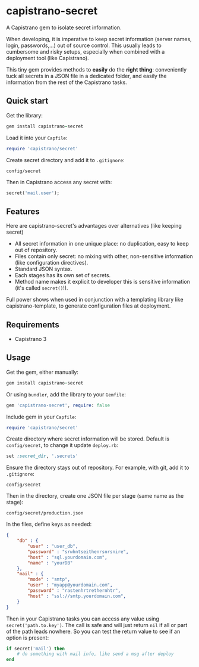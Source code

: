 # capistrano-secret

A Capistrano gem to isolate secret information.

When developing, it is imperative to keep secret information (server names, login, passwords,...) out of source control.
This usually leads to cumbersome and risky setups, especially when combined with a deployment tool (like Capistrano).

This tiny gem provides methods to **easily** do the **right thing**: conveniently tuck all secrets in a JSON file in a dedicated folder, and easily the information from the rest of the Capistrano tasks.

## Quick start

Get the library:
```ruby
gem install capistrano-secret
```

Load it into your `Capfile`:
```ruby
require 'capistrano/secret'
```

Create secret directory and add it to `.gitignore`:
```
config/secret
```

Then in Capistrano access any secret with:

```ruby
secret('mail.user');
```

## Features

Here are capistrano-secret's advantages over alternatives (like keeping secret)

* All secret information in one unique place: no duplication, easy to keep out of repository.
* Files contain only secret: no mixing with other, non-sensitive information (like configuration directives).
* Standard JSON syntax.
* Each stages has its own set of secrets.
* Method name makes it explicit to developer this is sensitive information (it's called `secret()`!).

Full power shows when used in conjunction with a templating library like capistrano-template, to generate configuration files at deployment.

## Requirements

* Capistrano 3

## Usage

Get the gem, either manually:
```ruby
gem install capistrano-secret
```

Or using `bundler`, add the library to your `Gemfile`:
```ruby
gem 'capistrano-secret', require: false
```

Include gem in your `Capfile`:
```ruby
require 'capistrano/secret'
```

Create directory where secret information will be stored.
Default is `config/secret`, to change it update `deploy.rb`:
```ruby
set :secret_dir, '.secrets'
```

Ensure the directory stays out of repository.
For example, with git, add it to `.gitignore`:
```
config/secret
```

Then in the directory, create one JSON file per stage (same name as the stage):
```
config/secret/production.json
```

In the files, define keys as needed:
```JSON
{
    "db" : {
        "user" : "user_db",
        "password" : "srwhntseithenrsnrsnire",
        "host" : "sql.yourdomain.com",
        "name" : "yourDB"
    },
    "mail" : {
        "mode" : "smtp",
        "user" : "myapp@yourdomain.com",
        "password" : "rastenhrtrethernhtr",
        "host" : "ssl://smtp.yourdomain.com",
    }
}
```

Then in your Capistrano tasks you can access any value using `secret('path.to.key')`.
The call is safe and will just return `nil` if all or part of the path leads nowhere.
So you can test the return value to see if an option is present:
```ruby
if secret('mail') then
    # do something with mail info, like send a msg after deploy
end
```
